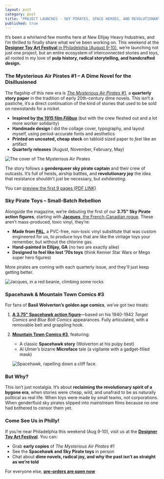 ```yaml
---
layout: post
category: post
title: 'PROJECT LAUNCHES - SKY PIRATES, SPACE HEROES, AND REVOLUTIONARY JOY'
published: true
---
```

It’s been a whirlwind few months here at New Ellijay Heavy Industries, and I’m thrilled to finally share what we’ve been working on. This weekend at the [**Designer Toy Art Festival** in Philadelphia (August 9-10)](https://www.toyartfest.com/about), we’re launching not just one project, but an entire ecosystem of interconnected stories and toys, all rooted in my love of **pulp history, radical storytelling, and handcrafted design.**  

### **The Mysterious Air Pirates #1 – A Dime Novel for the Disillusioned**  
The flagship of this new era is [*The Mysterious Air Pirates* #1](https://www.mountaintowntoys.com/product/the-mysterious-air-pirates-volume-1-issue-1/), a **quarterly story paper** in the tradition of early 20th-century dime novels. This isn’t a pastiche, it’s a direct continuation of the kind of stories that used to be sold on newsstands for a nickel.  

- **Inspired by [the 1915 film *Filibus*](https://en.wikipedia.org/wiki/File:Filibus_1915.webm)** (but with the crew fleshed out and a lot more worker solidarity)  
- **Handmade design** I did the collage cover, typography, and layout myself, using period-accurate fonts and aesthetics  
- **Printed on uncoated, cheap stock** on tabloid sized paper to *feel* like an artifact  
- **Quarterly releases** (August, November, February, May)  

![The cover of The Mysterious Air Pirates]({{site.baseurl}}/images/908.jpg)

The story follows a **genderqueer sky pirate captain** and their crew of outcasts. It’s full of heists, airship battles, and **revolutionary joy** the idea that resistance shouldn’t just be necessary, but *exhilarating*.  

You can [preview the first 9 pages (PDF LINK)](https://www.mountaintowntoys.com/wp-content/uploads/2025/08/The-Mysterious-Air-Pirates-Volume-1-Preview.pdf)

### **Sky Pirate Toys – Small-Batch Rebellion**  
Alongside the magazine, we’re debuting the first of our **3.75" Sky Pirate action figures**, starting with [**Jacques**, the French-Canadian rogue](https://www.mountaintowntoys.com/product/jacques-sky-pirate-fun-size-heroes-coming-soon/). These aren’t mass-produced, toxic vinyl, they’re:  

- **Made from [PAL](https://www.mountaintowntoys.com/product/pal-toy-1lb-white/)**, a PVC-free, non-toxic vinyl substitute that was custom engineered for us, to produce toys that are like the vintage toys your remember, but without the chlorine gas.
- **Hand-painted in Ellijay, GA** (no two are exactly alike)  
- **Designed to feel like lost ’70s toys** (think Kenner Star Wars or Mego super hero figures)  

More pirates are coming with each quarterly issue, and they'll just keep getting better. 

![Jacques, in a red beanie, climbing some rocks]({{site.baseurl}}/images/850.jpg)


### **Spacehawk & Mountain Town Comics #3**  
For fans of **Basil Wolverton’s golden age comics**, we’ve got two treats:  

1. **[A 3.75" Spacehawk action figure](https://www.mountaintowntoys.com/product/spacehawk-fun-size-heroes-coming-soon/)**—based on his 1940-1942 *Target Comics* and *Blue Bolt Comics* appearances. Fully articulated, with a removable belt and grappling hook.  
2. **[Mountain Town Comics #3](https://www.mountaintowntoys.com/product/mountain-town-comics-issue-3-spacehawk-and-microface/)**, featuring:  
   - A classic **Spacehawk story** (Wolverton at his pulpy best)  
   - Al Ulmer’s bizarre **Microface** tale (a vigilante with a gadget-filled mask)  
   
   ![Spacehawk, rapelling down a cliff face. ]({{site.baseurl}}/images/881.jpg)


### **But Why?**  
This isn’t just nostalgia. It’s about **reclaiming the revolutionary spirit of a bygone era**, when stories were cheap, wild, and unafraid to be as naturally political as real life. When toys were made by small teams, not corporations. When genderfluid sky pirates slipped into mainstream films because no one had bothered to censor them yet.  

### **Come See Us in Philly!**  
If you’re near Philadelphia this weekend (Aug 9-10), visit us at the **[Designer Toy Art Festival](https://www.toyartfest.com/about)**. You can:  
- Grab **early copies** of *The Mysterious Air Pirates* #1  
- See the **Spacehawk and Sky Pirate toys** in person  
- Chat about **dime novels, radical joy, and why the past isn’t as straight as we’re told**  

For everyone else, **[pre-orders are open now](https://mountaintowntoys.com)**
